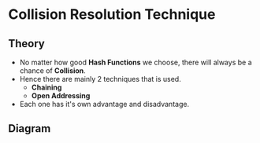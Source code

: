 # Collision Resolution Technique

## Theory
- No matter how good **Hash Functions** we choose, there will always be a chance of **Collision**.
- Hence there are mainly $2$ techniques that is used.
    - **Chaining**
    - **Open Addressing**
- Each one has it's own advantage and disadvantage.

## Diagram
<div class="mxgraph" style="max-width:100%;border:1px solid transparent;margin:auto;"
    data-mxgraph="{&quot;highlight&quot;:&quot;#0000ff&quot;,&quot;nav&quot;:true,&quot;resize&quot;:true,&quot;toolbar&quot;:&quot;zoom layers tags lightbox&quot;,&quot;edit&quot;:&quot;_blank&quot;,&quot;xml&quot;:&quot;&lt;mxfile host=\&quot;app.diagrams.net\&quot; modified=\&quot;2023-03-25T17:05:20.178Z\&quot; agent=\&quot;Mozilla/5.0 (Windows NT 10.0; Win64; x64) AppleWebKit/537.36 (KHTML, like Gecko) Chrome/111.0.0.0 Safari/537.36\&quot; etag=\&quot;qIFdrlhNk_ak7FKnlvp3\&quot; version=\&quot;21.1.1\&quot; type=\&quot;google\&quot;&gt;\n  &lt;diagram name=\&quot;Page-1\&quot; id=\&quot;qugMMaUevhq615WOGMiZ\&quot;&gt;\n    &lt;mxGraphModel dx=\&quot;1050\&quot; dy=\&quot;587\&quot; grid=\&quot;1\&quot; gridSize=\&quot;10\&quot; guides=\&quot;1\&quot; tooltips=\&quot;1\&quot; connect=\&quot;1\&quot; arrows=\&quot;1\&quot; fold=\&quot;1\&quot; page=\&quot;1\&quot; pageScale=\&quot;1\&quot; pageWidth=\&quot;850\&quot; pageHeight=\&quot;1100\&quot; math=\&quot;0\&quot; shadow=\&quot;0\&quot;&gt;\n      &lt;root&gt;\n        &lt;mxCell id=\&quot;0\&quot; /&gt;\n        &lt;mxCell id=\&quot;1\&quot; parent=\&quot;0\&quot; /&gt;\n        &lt;mxCell id=\&quot;KfLMLLKbkZ0Txlx16rfa-1\&quot; value=\&quot;&amp;lt;b&amp;gt;&amp;lt;font style=&amp;quot;font-size: 15px;&amp;quot;&amp;gt;Collision Resolution Technique&amp;lt;/font&amp;gt;&amp;lt;/b&amp;gt;\&quot; style=\&quot;text;html=1;align=center;verticalAlign=middle;whiteSpace=wrap;rounded=0;\&quot; vertex=\&quot;1\&quot; parent=\&quot;1\&quot;&gt;\n          &lt;mxGeometry x=\&quot;200\&quot; y=\&quot;80\&quot; width=\&quot;400\&quot; height=\&quot;40\&quot; as=\&quot;geometry\&quot; /&gt;\n        &lt;/mxCell&gt;\n        &lt;mxCell id=\&quot;KfLMLLKbkZ0Txlx16rfa-2\&quot; value=\&quot;&amp;lt;b&amp;gt;&amp;lt;font style=&amp;quot;font-size: 15px;&amp;quot;&amp;gt;Chaining &amp;lt;br&amp;gt;(Storing Outside)&amp;lt;/font&amp;gt;&amp;lt;/b&amp;gt;\&quot; style=\&quot;text;html=1;align=center;verticalAlign=middle;whiteSpace=wrap;rounded=0;\&quot; vertex=\&quot;1\&quot; parent=\&quot;1\&quot;&gt;\n          &lt;mxGeometry x=\&quot;120\&quot; y=\&quot;200\&quot; width=\&quot;160\&quot; height=\&quot;40\&quot; as=\&quot;geometry\&quot; /&gt;\n        &lt;/mxCell&gt;\n        &lt;mxCell id=\&quot;KfLMLLKbkZ0Txlx16rfa-3\&quot; value=\&quot;&amp;lt;b&amp;gt;&amp;lt;font style=&amp;quot;font-size: 15px;&amp;quot;&amp;gt;Open Addressing&amp;lt;br&amp;gt;(Storing Inside)&amp;lt;/font&amp;gt;&amp;lt;/b&amp;gt;\&quot; style=\&quot;text;html=1;align=center;verticalAlign=middle;whiteSpace=wrap;rounded=0;\&quot; vertex=\&quot;1\&quot; parent=\&quot;1\&quot;&gt;\n          &lt;mxGeometry x=\&quot;520\&quot; y=\&quot;200\&quot; width=\&quot;160\&quot; height=\&quot;40\&quot; as=\&quot;geometry\&quot; /&gt;\n        &lt;/mxCell&gt;\n        &lt;mxCell id=\&quot;KfLMLLKbkZ0Txlx16rfa-4\&quot; value=\&quot;&amp;lt;b&amp;gt;&amp;lt;font style=&amp;quot;font-size: 15px;&amp;quot;&amp;gt;Linear Probing&amp;lt;/font&amp;gt;&amp;lt;/b&amp;gt;\&quot; style=\&quot;text;html=1;align=center;verticalAlign=middle;whiteSpace=wrap;rounded=0;\&quot; vertex=\&quot;1\&quot; parent=\&quot;1\&quot;&gt;\n          &lt;mxGeometry x=\&quot;400\&quot; y=\&quot;320\&quot; width=\&quot;80\&quot; height=\&quot;40\&quot; as=\&quot;geometry\&quot; /&gt;\n        &lt;/mxCell&gt;\n        &lt;mxCell id=\&quot;KfLMLLKbkZ0Txlx16rfa-5\&quot; value=\&quot;&amp;lt;b&amp;gt;&amp;lt;font style=&amp;quot;font-size: 15px;&amp;quot;&amp;gt;Quadratic Probing&amp;lt;/font&amp;gt;&amp;lt;/b&amp;gt;\&quot; style=\&quot;text;html=1;align=center;verticalAlign=middle;whiteSpace=wrap;rounded=0;\&quot; vertex=\&quot;1\&quot; parent=\&quot;1\&quot;&gt;\n          &lt;mxGeometry x=\&quot;560\&quot; y=\&quot;320\&quot; width=\&quot;85\&quot; height=\&quot;40\&quot; as=\&quot;geometry\&quot; /&gt;\n        &lt;/mxCell&gt;\n        &lt;mxCell id=\&quot;KfLMLLKbkZ0Txlx16rfa-6\&quot; value=\&quot;&amp;lt;b&amp;gt;&amp;lt;font style=&amp;quot;font-size: 15px;&amp;quot;&amp;gt;Double Hashing&amp;lt;/font&amp;gt;&amp;lt;/b&amp;gt;\&quot; style=\&quot;text;html=1;align=center;verticalAlign=middle;whiteSpace=wrap;rounded=0;\&quot; vertex=\&quot;1\&quot; parent=\&quot;1\&quot;&gt;\n          &lt;mxGeometry x=\&quot;720\&quot; y=\&quot;320\&quot; width=\&quot;80\&quot; height=\&quot;40\&quot; as=\&quot;geometry\&quot; /&gt;\n        &lt;/mxCell&gt;\n        &lt;mxCell id=\&quot;KfLMLLKbkZ0Txlx16rfa-8\&quot; value=\&quot;\&quot; style=\&quot;endArrow=classic;html=1;rounded=0;exitX=0.5;exitY=1;exitDx=0;exitDy=0;entryX=0.5;entryY=0;entryDx=0;entryDy=0;\&quot; edge=\&quot;1\&quot; parent=\&quot;1\&quot; source=\&quot;KfLMLLKbkZ0Txlx16rfa-1\&quot; target=\&quot;KfLMLLKbkZ0Txlx16rfa-3\&quot;&gt;\n          &lt;mxGeometry width=\&quot;50\&quot; height=\&quot;50\&quot; relative=\&quot;1\&quot; as=\&quot;geometry\&quot;&gt;\n            &lt;mxPoint x=\&quot;360\&quot; y=\&quot;320\&quot; as=\&quot;sourcePoint\&quot; /&gt;\n            &lt;mxPoint x=\&quot;410\&quot; y=\&quot;270\&quot; as=\&quot;targetPoint\&quot; /&gt;\n          &lt;/mxGeometry&gt;\n        &lt;/mxCell&gt;\n        &lt;mxCell id=\&quot;KfLMLLKbkZ0Txlx16rfa-9\&quot; value=\&quot;\&quot; style=\&quot;endArrow=classic;html=1;rounded=0;exitX=0.5;exitY=1;exitDx=0;exitDy=0;entryX=0.5;entryY=0;entryDx=0;entryDy=0;\&quot; edge=\&quot;1\&quot; parent=\&quot;1\&quot; source=\&quot;KfLMLLKbkZ0Txlx16rfa-1\&quot; target=\&quot;KfLMLLKbkZ0Txlx16rfa-2\&quot;&gt;\n          &lt;mxGeometry width=\&quot;50\&quot; height=\&quot;50\&quot; relative=\&quot;1\&quot; as=\&quot;geometry\&quot;&gt;\n            &lt;mxPoint x=\&quot;360\&quot; y=\&quot;320\&quot; as=\&quot;sourcePoint\&quot; /&gt;\n            &lt;mxPoint x=\&quot;410\&quot; y=\&quot;270\&quot; as=\&quot;targetPoint\&quot; /&gt;\n          &lt;/mxGeometry&gt;\n        &lt;/mxCell&gt;\n        &lt;mxCell id=\&quot;KfLMLLKbkZ0Txlx16rfa-10\&quot; value=\&quot;\&quot; style=\&quot;endArrow=classic;html=1;rounded=0;exitX=0.5;exitY=1;exitDx=0;exitDy=0;entryX=0.5;entryY=0;entryDx=0;entryDy=0;\&quot; edge=\&quot;1\&quot; parent=\&quot;1\&quot; source=\&quot;KfLMLLKbkZ0Txlx16rfa-3\&quot; target=\&quot;KfLMLLKbkZ0Txlx16rfa-4\&quot;&gt;\n          &lt;mxGeometry width=\&quot;50\&quot; height=\&quot;50\&quot; relative=\&quot;1\&quot; as=\&quot;geometry\&quot;&gt;\n            &lt;mxPoint x=\&quot;360\&quot; y=\&quot;360\&quot; as=\&quot;sourcePoint\&quot; /&gt;\n            &lt;mxPoint x=\&quot;410\&quot; y=\&quot;310\&quot; as=\&quot;targetPoint\&quot; /&gt;\n          &lt;/mxGeometry&gt;\n        &lt;/mxCell&gt;\n        &lt;mxCell id=\&quot;KfLMLLKbkZ0Txlx16rfa-11\&quot; value=\&quot;\&quot; style=\&quot;endArrow=classic;html=1;rounded=0;exitX=0.5;exitY=1;exitDx=0;exitDy=0;\&quot; edge=\&quot;1\&quot; parent=\&quot;1\&quot; source=\&quot;KfLMLLKbkZ0Txlx16rfa-3\&quot;&gt;\n          &lt;mxGeometry width=\&quot;50\&quot; height=\&quot;50\&quot; relative=\&quot;1\&quot; as=\&quot;geometry\&quot;&gt;\n            &lt;mxPoint x=\&quot;360\&quot; y=\&quot;360\&quot; as=\&quot;sourcePoint\&quot; /&gt;\n            &lt;mxPoint x=\&quot;600\&quot; y=\&quot;320\&quot; as=\&quot;targetPoint\&quot; /&gt;\n          &lt;/mxGeometry&gt;\n        &lt;/mxCell&gt;\n        &lt;mxCell id=\&quot;KfLMLLKbkZ0Txlx16rfa-12\&quot; value=\&quot;\&quot; style=\&quot;endArrow=classic;html=1;rounded=0;exitX=0.5;exitY=1;exitDx=0;exitDy=0;entryX=0.5;entryY=0;entryDx=0;entryDy=0;\&quot; edge=\&quot;1\&quot; parent=\&quot;1\&quot; source=\&quot;KfLMLLKbkZ0Txlx16rfa-3\&quot; target=\&quot;KfLMLLKbkZ0Txlx16rfa-6\&quot;&gt;\n          &lt;mxGeometry width=\&quot;50\&quot; height=\&quot;50\&quot; relative=\&quot;1\&quot; as=\&quot;geometry\&quot;&gt;\n            &lt;mxPoint x=\&quot;360\&quot; y=\&quot;360\&quot; as=\&quot;sourcePoint\&quot; /&gt;\n            &lt;mxPoint x=\&quot;410\&quot; y=\&quot;310\&quot; as=\&quot;targetPoint\&quot; /&gt;\n          &lt;/mxGeometry&gt;\n        &lt;/mxCell&gt;\n      &lt;/root&gt;\n    &lt;/mxGraphModel&gt;\n  &lt;/diagram&gt;\n&lt;/mxfile&gt;\n&quot;}">
</div>

